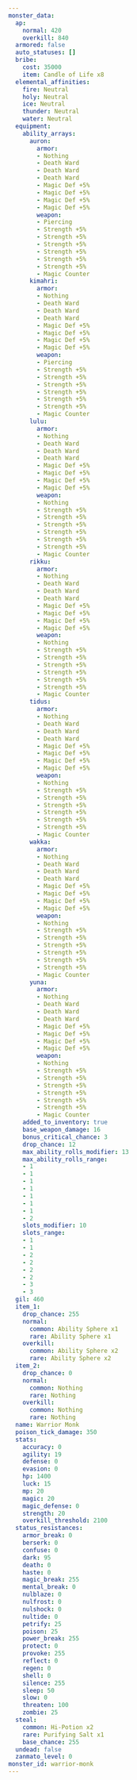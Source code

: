 ```yaml
---
monster_data:
  ap:
    normal: 420
    overkill: 840
  armored: false
  auto_statuses: []
  bribe:
    cost: 35000
    item: Candle of Life x8
  elemental_affinities:
    fire: Neutral
    holy: Neutral
    ice: Neutral
    thunder: Neutral
    water: Neutral
  equipment:
    ability_arrays:
      auron:
        armor:
        - Nothing
        - Death Ward
        - Death Ward
        - Death Ward
        - Magic Def +5%
        - Magic Def +5%
        - Magic Def +5%
        - Magic Def +5%
        weapon:
        - Piercing
        - Strength +5%
        - Strength +5%
        - Strength +5%
        - Strength +5%
        - Strength +5%
        - Strength +5%
        - Magic Counter
      kimahri:
        armor:
        - Nothing
        - Death Ward
        - Death Ward
        - Death Ward
        - Magic Def +5%
        - Magic Def +5%
        - Magic Def +5%
        - Magic Def +5%
        weapon:
        - Piercing
        - Strength +5%
        - Strength +5%
        - Strength +5%
        - Strength +5%
        - Strength +5%
        - Strength +5%
        - Magic Counter
      lulu:
        armor:
        - Nothing
        - Death Ward
        - Death Ward
        - Death Ward
        - Magic Def +5%
        - Magic Def +5%
        - Magic Def +5%
        - Magic Def +5%
        weapon:
        - Nothing
        - Strength +5%
        - Strength +5%
        - Strength +5%
        - Strength +5%
        - Strength +5%
        - Strength +5%
        - Magic Counter
      rikku:
        armor:
        - Nothing
        - Death Ward
        - Death Ward
        - Death Ward
        - Magic Def +5%
        - Magic Def +5%
        - Magic Def +5%
        - Magic Def +5%
        weapon:
        - Nothing
        - Strength +5%
        - Strength +5%
        - Strength +5%
        - Strength +5%
        - Strength +5%
        - Strength +5%
        - Magic Counter
      tidus:
        armor:
        - Nothing
        - Death Ward
        - Death Ward
        - Death Ward
        - Magic Def +5%
        - Magic Def +5%
        - Magic Def +5%
        - Magic Def +5%
        weapon:
        - Nothing
        - Strength +5%
        - Strength +5%
        - Strength +5%
        - Strength +5%
        - Strength +5%
        - Strength +5%
        - Magic Counter
      wakka:
        armor:
        - Nothing
        - Death Ward
        - Death Ward
        - Death Ward
        - Magic Def +5%
        - Magic Def +5%
        - Magic Def +5%
        - Magic Def +5%
        weapon:
        - Nothing
        - Strength +5%
        - Strength +5%
        - Strength +5%
        - Strength +5%
        - Strength +5%
        - Strength +5%
        - Magic Counter
      yuna:
        armor:
        - Nothing
        - Death Ward
        - Death Ward
        - Death Ward
        - Magic Def +5%
        - Magic Def +5%
        - Magic Def +5%
        - Magic Def +5%
        weapon:
        - Nothing
        - Strength +5%
        - Strength +5%
        - Strength +5%
        - Strength +5%
        - Strength +5%
        - Strength +5%
        - Magic Counter
    added_to_inventory: true
    base_weapon_damage: 16
    bonus_critical_chance: 3
    drop_chance: 12
    max_ability_rolls_modifier: 13
    max_ability_rolls_range:
    - 1
    - 1
    - 1
    - 1
    - 1
    - 1
    - 1
    - 2
    slots_modifier: 10
    slots_range:
    - 1
    - 1
    - 2
    - 2
    - 2
    - 2
    - 3
    - 3
  gil: 460
  item_1:
    drop_chance: 255
    normal:
      common: Ability Sphere x1
      rare: Ability Sphere x1
    overkill:
      common: Ability Sphere x2
      rare: Ability Sphere x2
  item_2:
    drop_chance: 0
    normal:
      common: Nothing
      rare: Nothing
    overkill:
      common: Nothing
      rare: Nothing
  name: Warrior Monk
  poison_tick_damage: 350
  stats:
    accuracy: 0
    agility: 19
    defense: 0
    evasion: 0
    hp: 1400
    luck: 15
    mp: 20
    magic: 20
    magic_defense: 0
    strength: 20
    overkill_threshold: 2100
  status_resistances:
    armor_break: 0
    berserk: 0
    confuse: 0
    dark: 95
    death: 0
    haste: 0
    magic_break: 255
    mental_break: 0
    nulblaze: 0
    nulfrost: 0
    nulshock: 0
    nultide: 0
    petrify: 25
    poison: 25
    power_break: 255
    protect: 0
    provoke: 255
    reflect: 0
    regen: 0
    shell: 0
    silence: 255
    sleep: 50
    slow: 0
    threaten: 100
    zombie: 25
  steal:
    common: Hi-Potion x2
    rare: Purifying Salt x1
    base_chance: 255
  undead: false
  zanmato_level: 0
monster_id: warrior-monk
---
```

